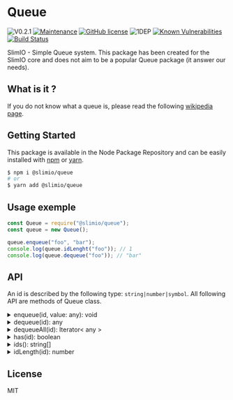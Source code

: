 # Queue
![V0.2.1](https://img.shields.io/badge/version-0.2.1-blue.svg)
[![Maintenance](https://img.shields.io/badge/Maintained%3F-yes-green.svg)](https://github.com/SlimIO/Queue/commit-activity)
[![GitHub license](https://img.shields.io/github/license/Naereen/StrapDown.js.svg)](https://github.com/SlimIO/Queue/blob/master/LICENSE)
![1DEP](https://img.shields.io/badge/Dependencies-1-yellow.svg)
[![Known Vulnerabilities](https://snyk.io/test/github/SlimIO/Queue/badge.svg?targetFile=package.json)](https://snyk.io/test/github/SlimIO/Queue?targetFile=package.json)
[![Build Status](https://travis-ci.com/SlimIO/Queue.svg?branch=master)](https://travis-ci.com/SlimIO/Queue)

SlimIO - Simple Queue system. This package has been created for the SlimIO core and does not aim to be a popular Queue package (it answer our needs).

## What is it ?
If you do not know what a queue is, please read the following [wikipedia page](https://en.wikipedia.org/wiki/Queue_(abstract_data_type)).

## Getting Started

This package is available in the Node Package Repository and can be easily installed with [npm](https://docs.npmjs.com/getting-started/what-is-npm) or [yarn](https://yarnpkg.com).

```bash
$ npm i @slimio/queue
# or
$ yarn add @slimio/queue
```

## Usage exemple

```js
const Queue = require("@slimio/queue");
const queue = new Queue();

queue.enqueue("foo", "bar");
console.log(queue.idLenght("foo")); // 1
console.log(queue.dequeue("foo")); // "bar"
```

## API
An id is described by the following type: `string|number|symbol`. All following API are methods of Queue class.

<details><summary>enqueue(id, value: any): void</summary>
<br />

Enqueue data in a given queue (identified by his id).
```js
const { deepStrictEqual } = require("assert");
const q = new Queue();
const sym = Symbol("foo");

q.enqueue(sym, 1);
q.enqueue(sym, 2);

const queueData = [...q.dequeueAll(sym)];
deepStrictEqual(queueData, [1, 2]);
```
</details>

<details><summary>dequeue(id): any</summary>
<br />

Dequeue the first data that was enqueued in the given queue id. A **null** value is returned when there is no data in the queue!
```js
const { strictEqual } = require("assert");
const q = new Queue();

q.enqueue(100, 1);
q.enqueue("foo", "bar");

strictEqual(q.dequeue(100), 1);
strictEqual(q.dequeue("foo"), "bar");
strictEqual(q.dequeue("foo"), null);
```
</details>

<details><summary>dequeueAll(id): Iterator< any ></summary>
<br />

Dequeue all data that was enqueued in the given queue id. The returned value is a JavaScript iterator, no data will be lost if the iterator is stoped.
```js
const { deepStrictEqual } = require("assert");
const q = new Queue();

q.enqueue("test", 1);
q.enqueue("test", 2);
q.enqueue("test", 3);

const queueData = [...q.dequeueAll(100)];
deepStrictEqual(queueData, [1, 2, 3]);
```
</details>

<details><summary>has(id): boolean</summary>
<br />

Check if a given queue id exist!
```js
const { strictEqual } = require("assert");
const q = new Queue();

q.enqueue("foo", null);

strictEqual(q.has("foo"), true);
strictEqual(q.has("fo"), false);
```
</details>

<details><summary>ids(): string[]</summary>
<br />

Get all registered queue ids.
```js
const { deepStrictEqual } = require("assert");
const q = new Queue();

q.enqueue(100, 1);
q.enqueue("foo", "bar");
q.enqueue("test", 20);

const ids = q.ids();
deepStrictEqual(ids, [100, "foo", "test"]);
```
</details>

<details><summary>idLength(id): number</summary>
<br />

Return the number of elements of a given queue id.
```js
const { strictEqual } = require("assert");
const q = new Queue();

q.enqueue("test", 20);
q.enqueue("test", 21);
q.enqueue("test", 22);

const len = queue.idLength("test");
strictEqual(len, 3);
```
</details>

## License
MIT
